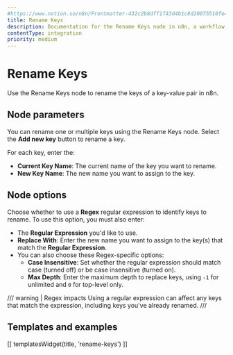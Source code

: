 ```yaml
---
#https://www.notion.so/n8n/Frontmatter-432c2b8dff1f43d4b1c8d20075510fe4
title: Rename Keys
description: Documentation for the Rename Keys node in n8n, a workflow automation platform. Includes guidance on usage, and links to examples.
contentType: integration
priority: medium
---
```


# Rename Keys

Use the Rename Keys node to rename the keys of a key-value pair in n8n.

## Node parameters

You can rename one or multiple keys using the Rename Keys node. Select the **Add new key** button to rename a key.

For each key, enter the:

- **Current Key Name**: The current name of the key you want to rename.
- **New Key Name**: The new name you want to assign to the key.

## Node options

Choose whether to use a **Regex** regular expression to identify keys to rename. To use this option, you must also enter:

* The **Regular Expression** you'd like to use.
* **Replace With**: Enter the new name you want to assign to the key(s) that match the **Regular Expression**.
* You can also choose these Regex-specific options:
    * **Case Insensitive**: Set whether the regular expression should match case (turned off) or be case insensitive (turned on).
    * **Max Depth**: Enter the maximum depth to replace keys, using `-1` for unlimited and `0` for top-level only.

/// warning | Regex impacts
Using a regular expression can affect any keys that match the expression, including keys you've already renamed.
///

## Templates and examples

<!-- see https://www.notion.so/n8n/Pull-in-templates-for-the-integrations-pages-37c716837b804d30a33b47475f6e3780 -->
[[ templatesWidget(title, 'rename-keys') ]]
